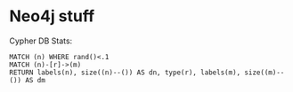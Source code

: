 # Neo4j stuff

Cypher DB Stats:

```
MATCH (n) WHERE rand()<.1
MATCH (n)-[r]->(m)
RETURN labels(n), size((n)--()) AS dn, type(r), labels(m), size((m)--()) AS dm
```






